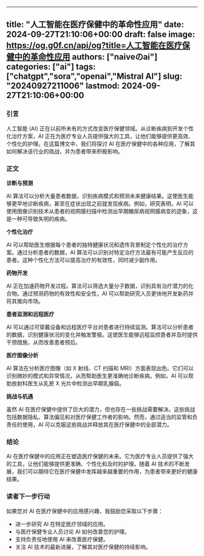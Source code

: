 
---
title: "人工智能在医疗保健中的革命性应用"
date: 2024-09-27T21:10:06+00:00
draft: false
image: https://og.g0f.cn/api/og?title=人工智能在医疗保健中的革命性应用
authors: ["naiveのai"]
categories: ["ai"]
tags: ["chatgpt","sora","openai","Mistral AI"]
slug: "20240927211006"
lastmod: 2024-09-27T21:10:06+00:00
---
### 引言

人工智能 (AI) 正在以前所未有的方式改变医疗保健领域。从诊断疾病到开发个性化治疗方案，AI 正在为医疗专业人员提供强大的工具，让他们能够提供更高效、个性化的护理。在这篇博文中，我们将探讨 AI 在医疗保健中的各种应用，了解其如何解决该行业的挑战，并为患者带来积极影响。

### 正文

**诊断与预测**

AI 算法可以分析大量患者数据，识别疾病模式和预测未来健康结果。这使医生能够更早地诊断疾病，甚至在症状出现之前就发现疾病。例如，研究表明，AI 可以使用图像识别技术从患者的视网膜扫描中检测出早期糖尿病视网膜病变的迹象，这是一种可导致失明的疾病。

**个性化治疗**

AI 可以帮助医生根据每个患者的独特健康状况和遗传背景制定个性化的治疗方案。通过分析患者的数据，AI 算法可以识别对特定治疗方法最有可能产生反应的患者。这种个性化方法可以提高治疗的有效性，同时减少副作用。

**药物开发**

AI 正在加速药物开发过程。算法可以筛选大量分子数据，识别具有治疗潜力的化合物。通过预测药物的有效性和安全性，AI 可以帮助研究人员更快地开发新药并将其推向市场。

**患者监测和远程医疗**

AI 可以通过可穿戴设备和远程医疗平台对患者进行持续监测。算法可以分析患者的数据，识别健康状况的变化并触发警报。这使医生能够远程监控患者并及时提供干预措施，从而改善患者预后。

**医疗图像分析**

AI 算法在分析医疗图像（如 X 射线、CT 扫描和 MRI）方面表现出色。它们可以识别微妙的模式和异常情况，从而帮助医生更准确地诊断疾病。例如，AI 可以帮助放射科医生从乳房 X 光片中检测出早期乳腺癌。

**挑战与机遇**

虽然 AI 在医疗保健中提供了巨大的潜力，但也存在一些挑战需要解决。这些挑战包括数据隐私、算法偏见和对医疗保健工作者的影响。然而，通过适当的监管和负责任的使用，AI 可以克服这些挑战并释放其在医疗保健中的全部潜力。

### 结论

AI 在医疗保健中的应用正在塑造医疗保健的未来。它为医疗专业人员提供了强大的工具，让他们能够提供更准确、个性化和及时的护理。随着 AI 技术的不断发展，我们可以期待它在医疗保健中发挥越来越重要的作用，为患者带来更好的健康结果。

### 读者下一步行动

如果您对 AI 在医疗保健中的应用感兴趣，我鼓励您采取以下步骤：

* 进一步研究 AI 在特定医疗领域的应用。
* 与医疗保健专业人员讨论 AI 如何改善您的护理。
* 支持负责任地使用 AI 来改善医疗保健。
* 关注 AI 技术的最新进展，了解其对医疗保健的持续影响。